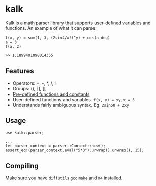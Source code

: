 # kalk
Kalk is a math parser library that supports user-defined variables and functions. An example of what it can parse:

```
f(x, y) = sum(1, 3, (2sin4/x!)^y) + cos(n deg)
a = 3
f(a, 2)
```
`>> 1.1899401098014355`

## Features
* Operators: +, -, \*, /, !
* Groups: (), ⌈⌉, ⌋⌊
* [Pre-defined functions and constants](https://github.com/PaddiM8/kalk/blob/master/kalk/src/prelude.rs)
* User-defined functions and variables. `f(x, y) = xy`, `x = 5`
* Understands fairly ambiguous syntax. Eg. `2sin50 + 2xy`

## Usage
```
use kalk::parser;

...
let parser_context = parser::Context::new();
assert_eq!(parser_context.eval("5*3").unwrap().unwrap(), 15);
```

## Compiling
Make sure you have `diffutils` `gcc` `make` and `m4` installed.

